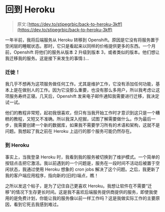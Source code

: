 # 回到 Heroku

> 原文:[https://dev.to/stipegrbic/back-to-heroku-3kff](https://dev.to/stipegrbic/back-to-heroku-3kff)

一年半前，我将后端服务从 Heroku 转移到 Openshift。原因是它没有将服务置于空闲层的睡眠状态。那时，它只是看起来以同样的价格提供更多的东西。一个月前，Openshift 将他们的服务从版本 2 升级到版本 3，或者类似的版本。他们想让我迁移我的服务。这是接下来发生的事情:)…

### 迁徙！

我几乎不想再为这项服务做任何工作。尤其是维护工作，它没有添加任何功能，基本上是在做别人的工作。因为它没那么重要，也没有那么多用户，所以我考虑让这项服务寿终正寝。几天后，Openshift 发来电子邮件通知我需要进行迁移，我决定试一试。

他们的教程非常短，起初我很喜欢，但只有当我开始工作时才意识到这只是一个糟糕的教程，又短又不准确。所以我深入挖掘，试图了解需要做什么。作为最后一步，我需要创建一个新的数据库，如果我不需要学习所有的术语和架构，这就不是问题。我想起了我之前在 Heroku 上运行的那个服务可能仍然存在。

### 到 Heroku

事实上，当我登录 Heroku 时，我看到我的服务被切换到了维护模式。一个简单的按钮点击把它激活。我以前遇到的一个问题是，服务在一段时间不活动后被置于空闲状态，我通过使用 Heroku 想象的 cron jobs 解决了这个问题。之后，我更新了我的客户端应用程序，指向新的(旧的)端点，瞧！

之所以发这个帖子，是为了记住自己更喜欢 Heroku。我想让软件在不需要“迁移”的情况下生存更长时间。这是我不喜欢后端服务提供商提供的服务，即使我使用的是免费计划，你能让我的服务像以前一样工作吗？这是我做实际工作的主要原因，看到它死去我感到难过。